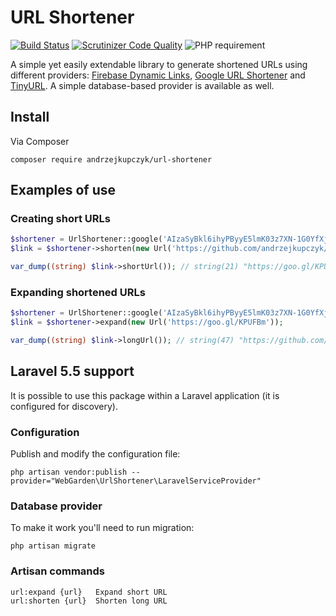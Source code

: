 # URL Shortener
[![Build Status](https://travis-ci.org/andrzejkupczyk/url-shortener.svg?branch=master)](https://travis-ci.org/andrzejkupczyk/url-shortener) 
[![Scrutinizer Code Quality](https://scrutinizer-ci.com/g/andrzejkupczyk/url-shortener/badges/quality-score.png?b=master)](https://scrutinizer-ci.com/g/andrzejkupczyk/url-shortener/?branch=master)
![PHP requirement](https://img.shields.io/badge/PHP-^7.1-blue.svg)

A simple yet easily extendable library to generate shortened URLs using different providers: 
[Firebase Dynamic Links](https://firebase.google.com/docs/dynamic-links/), [Google URL Shortener](https://goo.gl) and [TinyURL](https://tinyurl.com/). 
A simple database-based provider is available as well.

## Install
Via Composer
```
composer require andrzejkupczyk/url-shortener
```

## Examples of use

### Creating short URLs
```php
$shortener = UrlShortener::google('AIzaSyBkl6ihyPByyE5lmK03z7XN-1G0YfXjtj8');
$link = $shortener->shorten(new Url('https://github.com/andrzejkupczyk/url-shortener'));

var_dump((string) $link->shortUrl()); // string(21) "https://goo.gl/KPUFBm"
```

### Expanding shortened URLs
```php
$shortener = UrlShortener::google('AIzaSyBkl6ihyPByyE5lmK03z7XN-1G0YfXjtj8');
$link = $shortener->expand(new Url('https://goo.gl/KPUFBm'));

var_dump((string) $link->longUrl()); // string(47) "https://github.com/andrzejkupczyk/url-shortener"
```

## Laravel 5.5 support
It is possible to use this package within a Laravel application (it is configured for discovery).

### Configuration  
Publish and modify the configuration file:
```
php artisan vendor:publish --provider="WebGarden\UrlShortener\LaravelServiceProvider"
```

### Database provider
To make it work you'll need to run migration:
```
php artisan migrate
```

### Artisan commands
```
url:expand {url}   Expand short URL
url:shorten {url}  Shorten long URL
```
